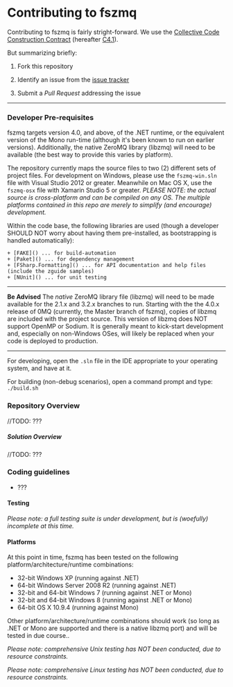 Contributing to fszmq
===

Contributing to fszmq is fairly stright-forward. We use the [Collective Code Construction
Contract](http://rfc.zeromq.org/spec:22) (hereafter [C4.1](http://rfc.zeromq.org/spec:22)).

But summarizing briefly:

1.  Fork this repository

2.  Identify an issue from the [issue tracker](https://github.com/zeromq/fszmq/issues)

4.  Submit a _Pull Request_ addressing the issue

---

### Developer Pre-requisites

fszmq targets version 4.0, and above, of the .NET runtime, or the equivalent version of the Mono run-time
(although it's been known to run on earlier versions). Additionally, the native ZeroMQ library (libzmq)
will need to be available (the best way to provide this varies by platform).

The repository currently maps the source files to two (2) different sets of project files. For development on Windows,
please use the `fszmq-win.sln` file with Visual Studio 2012 or greater. Meanwhile on Mac OS X, use the `fszmq-osx` file 
with Xamarin Studio 5 or greater. _PLEASE NOTE: the actual source is cross-platform and can be compiled on *any* OS.
The multiple platforms contained in this repo are merely to simplify (and encourage) development._

Within the code base, the following libraries are used (though a developer SHOULD NOT worry about having them 
pre-installed, as bootstrapping is handled automatically):

	+ [FAKE]() ... for build-automation
	+ [Paket]() ... for dependency management
	+ [FSharp.Formatting]() ... for API documentation and help files (include the zguide samples)
	+ [NUnit]() ... for unit testing

---------------------------------------------------------------------------

**Be Advised**
The _native_ ZeroMQ library file (libzmq) will need to be made available for the 2.1.x and 3.2.x branches to run.
Starting with the the 4.0.x release of 0MQ (currently, the Master branch of fszmq), copies of libzmq are included 
with the project source. This version of libzmq does NOT support OpenMP or Sodium. It is generally meant to kick-start 
development and, especially on non-Windows OSes, will likely be replaced when your code is deployed to production.

---------------------------------------------------------------------------

For developing, open the `.sln` file in the IDE appropriate to your operating system, and have at it.

For building (non-debug scenarios), open a command prompt and type: `./build.sh`

### Repository Overview

//TODO: ???

##### Solution Overview

//TODO: ???

### Coding guidelines

* ???

#### Testing

_Please note: a full testing suite is under development, but is (woefully) incomplete at this time._

#### Platforms

At this point in time, fszmq has been tested on the following platform/architecture/runtime combinations:
* 32-bit Windows XP (running against .NET)
* 64-bit Windows Server 2008 R2 (running against .NET)
* 32-bit and 64-bit Windows 7 (running against .NET or Mono)
* 32-bit and 64-bit Windows 8 (running against .NET or Mono)
* 64-bit OS X 10.9.4 (running against Mono)

Other platform/architecture/runtime combinations should work (so long as .NET or Mono are supported and
there is a native libzmq port) and will be tested in due course..

_Please note: comprehensive Unix testing has NOT been conducted, due to resource constraints._

_Please note: comprehensive Linux testing has NOT been conducted, due to resource constraints._
